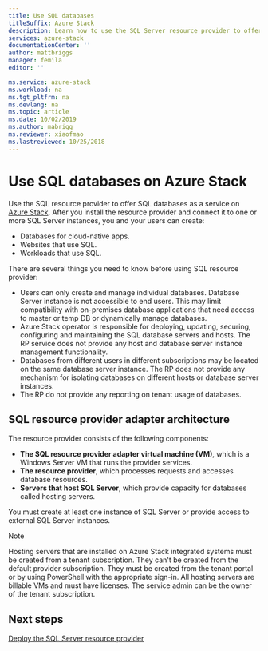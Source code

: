 ```yaml
---
title: Use SQL databases
titleSuffix: Azure Stack
description: Learn how to use the SQL Server resource provider to offer SQL databases as a service on Azure Stack.
services: azure-stack
documentationCenter: ''
author: mattbriggs
manager: femila
editor: ''

ms.service: azure-stack
ms.workload: na
ms.tgt_pltfrm: na
ms.devlang: na
ms.topic: article
ms.date: 10/02/2019
ms.author: mabrigg
ms.reviewer: xiaofmao
ms.lastreviewed: 10/25/2018
---
```


# Use SQL databases on Azure Stack

Use the SQL resource provider to offer SQL databases as a service on [Azure Stack](azure-stack-overview.md). After you install the resource provider and connect it to one or more SQL Server instances, you and your users can create:

- Databases for cloud-native apps.
- Websites that use SQL.
- Workloads that use SQL.

There are several things you need to know before using SQL resource provider:

- Users can only create and manage individual databases. Database Server instance is not accessible to end users. This may limit compatibility with on-premises database applications that need access to master or temp DB or dynamically manage databases.
- Azure Stack operator is responsible for deploying, updating, securing, configuring and maintaining the SQL database servers and hosts. The RP service does not provide any host and database server instance management functionality. 
- Databases from different users in different subscriptions may be located on the same database server instance. The RP does not provide any mechanism for isolating databases on different hosts or database server instances.
- The RP do not provide any reporting on tenant usage of databases.

## SQL resource provider adapter architecture

The resource provider consists of the following components:

- **The SQL resource provider adapter virtual machine (VM)**, which is a Windows Server VM that runs the provider services.
- **The resource provider**, which processes requests and accesses database resources.
- **Servers that host SQL Server**, which provide capacity for databases called hosting servers.

You must create at least one instance of SQL Server or provide access to external SQL Server instances.

> [!NOTE]
> Hosting servers that are installed on Azure Stack integrated systems must be created from a tenant subscription. They can't be created from the default provider subscription. They must be created from the tenant portal or by using PowerShell with the appropriate sign-in. All hosting servers are billable VMs and must have licenses. The service admin can be the owner of the tenant subscription.

## Next steps

[Deploy the SQL Server resource provider](azure-stack-sql-resource-provider-deploy.md)
